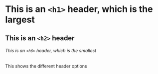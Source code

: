 # This is an `<h1>` header, which is the largest

## This is an `<h2>` header

###### This is an `<h6>` header, which is the smallest

This shows the different header options
